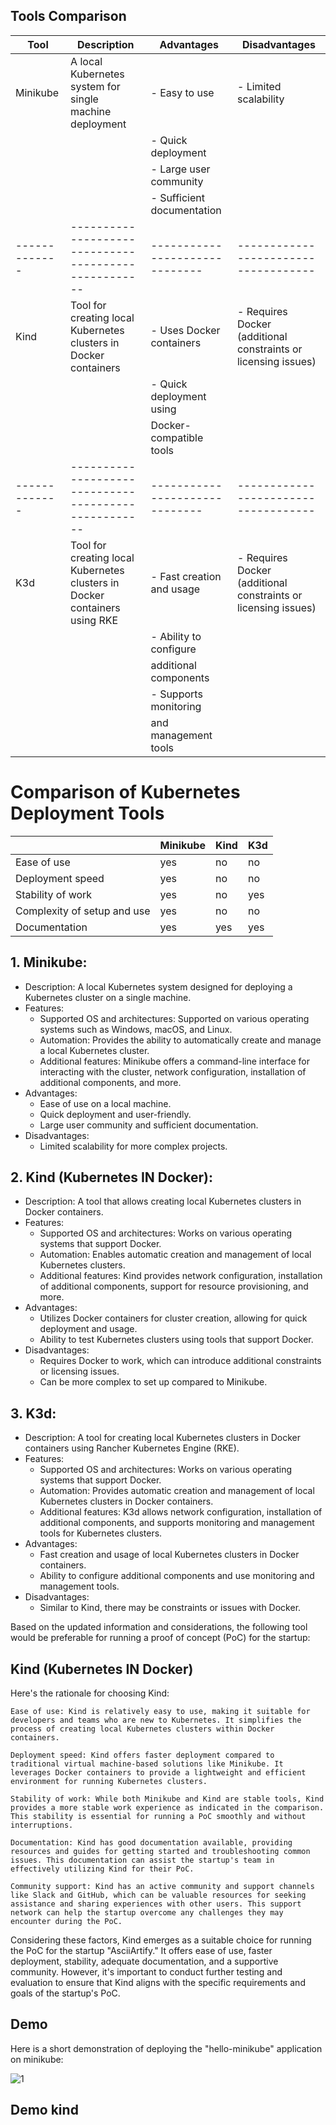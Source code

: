 
## Tools Comparison

| Tool        | Description                                        | Advantages                   | Disadvantages                      |
|-------------|----------------------------------------------------|------------------------------|------------------------------------|
| Minikube    | A local Kubernetes system for single machine deployment | - Easy to use             | - Limited scalability              |
|             |                                                    | - Quick deployment         |                                    |
|             |                                                    | - Large user community     |                                    |
|             |                                                    | - Sufficient documentation |                                    |
|-------------|----------------------------------------------------|------------------------------|------------------------------------|
| Kind        | Tool for creating local Kubernetes clusters in Docker containers | - Uses Docker containers   | - Requires Docker (additional constraints or licensing issues) |
|             |                                                    | - Quick deployment using   |                                    |
|             |                                                    |   Docker-compatible tools  |                                    |
|-------------|----------------------------------------------------|------------------------------|------------------------------------|
| K3d         | Tool for creating local Kubernetes clusters in Docker containers using RKE | - Fast creation and usage   | - Requires Docker (additional constraints or licensing issues) |
|             |                                                    | - Ability to configure     |                                    |
|             |                                                    |   additional components    |                                    |
|             |                                                    | - Supports monitoring      |                                    |
|             |                                                    |   and management tools     |                                    |

# Comparison of Kubernetes Deployment Tools

|                            | Minikube                  | Kind                      | K3d                       |
| -------------------------- | ------------------------- | ------------------------- | ------------------------- |
| Ease of use                | yes                       | no                        | no                        |
| Deployment speed           | yes                       | no                        | no                        |
| Stability of work          | yes                       | no                        | yes                       |
| Complexity of setup and use| yes                       | no                        | no                        |
| Documentation              | yes                       | yes                       | yes                       |



## 1.  Minikube:

-   Description: A local Kubernetes system designed for deploying a Kubernetes cluster on a single machine.
-   Features:
    -   Supported OS and architectures: Supported on various operating systems such as Windows, macOS, and Linux.
    -   Automation: Provides the ability to automatically create and manage a local Kubernetes cluster.
    -   Additional features: Minikube offers a command-line interface for interacting with the cluster, network configuration, installation of additional components, and more.
-   Advantages:
    -   Ease of use on a local machine.
    -   Quick deployment and user-friendly.
    -   Large user community and sufficient documentation.
-   Disadvantages:
    -   Limited scalability for more complex projects.

## 2.  Kind (Kubernetes IN Docker):

-   Description: A tool that allows creating local Kubernetes clusters in Docker containers.
-   Features:
    -   Supported OS and architectures: Works on various operating systems that support Docker.
    -   Automation: Enables automatic creation and management of local Kubernetes clusters.
    -   Additional features: Kind provides network configuration, installation of additional components, support for resource provisioning, and more.
-   Advantages:
    -   Utilizes Docker containers for cluster creation, allowing for quick deployment and usage.
    -   Ability to test Kubernetes clusters using tools that support Docker.
-   Disadvantages:
    -   Requires Docker to work, which can introduce additional constraints or licensing issues.
    -   Can be more complex to set up compared to Minikube.

## 3.  K3d:

-   Description: A tool for creating local Kubernetes clusters in Docker containers using Rancher Kubernetes Engine (RKE).
-   Features:
    -   Supported OS and architectures: Works on various operating systems that support Docker.
    -   Automation: Provides automatic creation and management of local Kubernetes clusters in Docker containers.
    -   Additional features: K3d allows network configuration, installation of additional components, and supports monitoring and management tools for Kubernetes clusters.
-   Advantages:
    -   Fast creation and usage of local Kubernetes clusters in Docker containers.
    -   Ability to configure additional components and use monitoring and management tools.
-   Disadvantages:
    -   Similar to Kind, there may be constraints or issues with Docker.

Based on the updated information and considerations, the following tool would be preferable for running a proof of concept (PoC) for the startup:

## Kind (Kubernetes IN Docker)

Here's the rationale for choosing Kind:

    Ease of use: Kind is relatively easy to use, making it suitable for developers and teams who are new to Kubernetes. It simplifies the process of creating local Kubernetes clusters within Docker containers.

    Deployment speed: Kind offers faster deployment compared to traditional virtual machine-based solutions like Minikube. It leverages Docker containers to provide a lightweight and efficient environment for running Kubernetes clusters.

    Stability of work: While both Minikube and Kind are stable tools, Kind provides a more stable work experience as indicated in the comparison. This stability is essential for running a PoC smoothly and without interruptions.

    Documentation: Kind has good documentation available, providing resources and guides for getting started and troubleshooting common issues. This documentation can assist the startup's team in effectively utilizing Kind for their PoC.

    Community support: Kind has an active community and support channels like Slack and GitHub, which can be valuable resources for seeking assistance and sharing experiences with other users. This support network can help the startup overcome any challenges they may encounter during the PoC.

Considering these factors, Kind emerges as a suitable choice for running the PoC for the startup "AsciiArtify." It offers ease of use, faster deployment, stability, adequate documentation, and a supportive community. However, it's important to conduct further testing and evaluation to ensure that Kind aligns with the specific requirements and goals of the startup's PoC.


## Demo
Here is a short demonstration of deploying the "hello-minikube" application on minikube:

![1](./files/tty.gif)

## Demo kind

